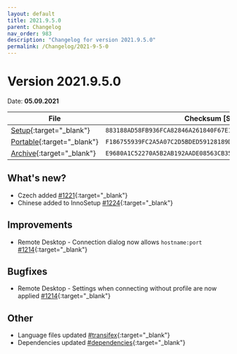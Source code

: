 ```yaml
---
layout: default
title: 2021.9.5.0
parent: Changelog
nav_order: 983
description: "Changelog for version 2021.9.5.0"
permalink: /Changelog/2021-9-5-0
---
```


# Version 2021.9.5.0
Date: **05.09.2021**

| File | Checksum [SHA256] |
|---|---|
|[Setup](https://github.com/BornToBeRoot/NETworkManager/releases/download/2021.9.5.0/NETworkManager_2021.9.5.0_Setup.exe){:target="_blank"}| `883188AD58FB936FCA82846A261840F67E19734C20093996CBCDA75F4CE41EAA` |
|[Portable](https://github.com/BornToBeRoot/NETworkManager/releases/download/2021.9.5.0/NETworkManager_2021.9.5.0_Portable.zip){:target="_blank"}| `F186755939FC2A5A07C2D5BDED59128189D16968FD61DF8E17C100E181B3C39D` |
|[Archive](https://github.com/BornToBeRoot/NETworkManager/releases/download/2021.9.5.0/NETworkManager_2021.9.5.0_Archive.zip){:target="_blank"}| `E9680A1C52270A5B2AB192AADE08563CB3509CDCD3EF3F9BA2603CE3BB84DF45` |

## What's new?
- Czech added [#1221](https://github.com/BornToBeRoot/NETworkManager/pull/1221){:target="_blank"}
- Chinese added to InnoSetup [#1224](https://github.com/BornToBeRoot/NETworkManager/pull/1224){:target="_blank"}

## Improvements
- Remote Desktop - Connection dialog now allows `hostname:port` [#1214](https://github.com/BornToBeRoot/NETworkManager/issues/1214){:target="_blank"}

## Bugfixes
- Remote Desktop - Settings when connecting without profile are now applied [#1214](https://github.com/BornToBeRoot/NETworkManager/issues/1214){:target="_blank"}

## Other
- Language files updated [#transifex](https://github.com/BornToBeRoot/NETworkManager/pulls?q=author%3Aapp%2Ftransifex-integration){:target="_blank"}
- Dependencies updated [#dependencies](https://github.com/BornToBeRoot/NETworkManager/pulls?q=author%3Aapp%2Fdependabot){:target="_blank"}
